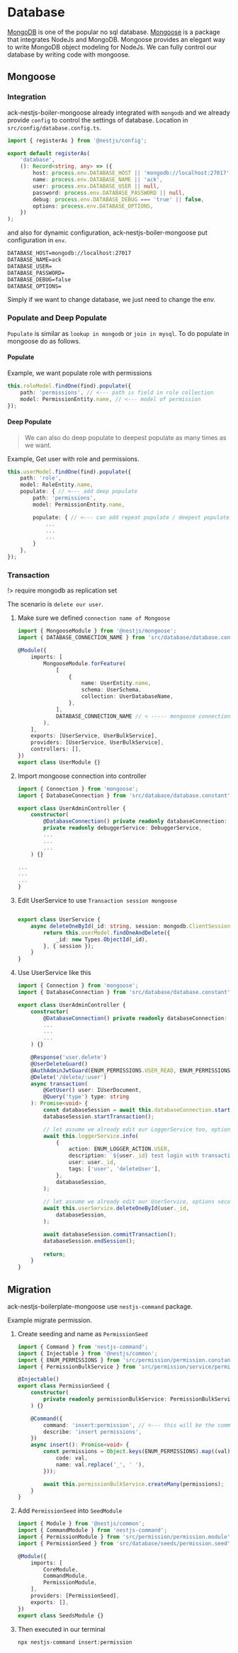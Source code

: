 # Database

[MongoDB](https://www.mongodb.com) is one of the popular no sql database. [Mongoose](https://mongoosejs.com) is a package that integrates NodeJs and MongoDB. Mongoose provides an elegant way to write MongoDB object modeling for NodeJs. We can fully control our database by writing code with mongoose.

## Mongoose

### Integration

ack-nestjs-boiler-mongoose already integrated with `mongodb` and we already provide `config` to control the settings of database. Location in `src/config/database.config.ts`.

```typescript
import { registerAs } from '@nestjs/config';

export default registerAs(
    'database',
    (): Record<string, any> => ({
        host: process.env.DATABASE_HOST || 'mongodb://localhost:27017',
        name: process.env.DATABASE_NAME || 'ack',
        user: process.env.DATABASE_USER || null,
        password: process.env.DATABASE_PASSWORD || null,
        debug: process.env.DATABASE_DEBUG === 'true' || false,
        options: process.env.DATABASE_OPTIONS,
    })
);
```

and also for dynamic configuration, ack-nestjs-boiler-mongoose put configuration in `env`.

```txt
DATABASE_HOST=mongodb://localhost:27017
DATABASE_NAME=ack
DATABASE_USER=
DATABASE_PASSWORD=
DATABASE_DEBUG=false
DATABASE_OPTIONS=
```

Simply if we want to change database, we just need to change the env.


### Populate and Deep Populate

`Populate` is similar as `lookup in mongodb` or `join in mysql`. To do populate in mongoose do as follows.

#### Populate

Example, we want populate role with permissions

```typescript
this.roleModel.findOne(find).populate({
    path: 'permissions', // <--- path is field in role collection
    model: PermissionEntity.name, // <--- model of permission
});
```

#### Deep Populate

> We can also do deep populate to deepest populate as many times as we want.

Example, Get user with role and permissions.

```typescript
this.userModel.findOne(find).populate({
    path: 'role',
    model: RoleEntity.name,
    populate: { // <--- add deep populate
        path: 'permissions',
        model: PermissionEntity.name,

        populate: { // <--- can add repeat populate / deepest populate
            ...
            ...
            ...
        }
    },
});
```

### Transaction

!> require mongodb as replication set

The scenario is `delete our user`.

1. Make sure we defined `connection name of Mongoose`

    ```typescript
    import { MongooseModule } from '@nestjs/mongoose';
    import { DATABASE_CONNECTION_NAME } from 'src/database/database.constant';

    @Module({
        imports: [
            MongooseModule.forFeature(
                [
                    {
                        name: UserEntity.name,
                        schema: UserSchema,
                        collection: UserDatabaseName,
                    },
                ],
                DATABASE_CONNECTION_NAME // < ----- mongoose connectionName
            ),
        ],
        exports: [UserService, UserBulkService],
        providers: [UserService, UserBulkService],
        controllers: [],
    })
    export class UserModule {}
    ```

2. Import mongoose connection into controller

    ```typescript
    import { Connection } from 'mongoose';
    import { DatabaseConnection } from 'src/database/database.constant'; 

    export class UserAdminController {
        constructor(
            @DatabaseConnection() private readonly databaseConnection: Connection, // < ---- import this
            private readonly debuggerService: DebuggerService,
            ...
            ...
            ...
        ) {}

    ...
    ...
    ...
    }
    ```

3. Edit UserService to use  `Transaction session mongoose`

    ```typescript

    export class UserService {
        async deleteOneById(_id: string, session: mongodb.ClientSession): Promise<boolean> {
            return this.userModel.findOneAndDelete({
                _id: new Types.ObjectId(_id),
            }, { session });
        }
    }
    ```

4. Use UserService like this

    ```typescript
    import { Connection } from 'mongoose';
    import { DatabaseConnection } from 'src/database/database.constant'; 
    
    export class UserAdminController {
        constructor(
            @DatabaseConnection() private readonly databaseConnection: Connection,
            ...
            ...
            ...
        ) {}
    
        @Response('user.delete')
        @UserDeleteGuard()
        @AuthAdminJwtGuard(ENUM_PERMISSIONS.USER_READ, ENUM_PERMISSIONS.USER_DELETE)
        @Delete('/delete/:user')
        async transaction(
            @GetUser() user: IUserDocument,
            @Query('type') type: string
        ): Promise<void> {
            const databaseSession = await this.databaseConnection.startSession();
            databaseSession.startTransaction();
    
            // let assume we already edit our LoggerService too, options second param
            await this.loggerService.info(
                {
                    action: ENUM_LOGGER_ACTION.USER,
                    description: `${user._id} test login with transaction`,
                    user: user._id,
                    tags: ['user', 'deleteUser'],
                },
                databaseSession,
            );
        
            // let assume we already edit our UserService, options second param
            await this.userService.deleteOneById(user._id,
                databaseSession,
            );
    
            await databaseSession.commitTransaction();
            databaseSession.endSession();
        
            return;
        }
    }
    ```

## Migration

ack-nestjs-boilerplate-mongoose use `nestjs-command` package.

Example migrate permission.

1. Create seeding and name as `PermissionSeed`

    ```typescript
    import { Command } from 'nestjs-command';
    import { Injectable } from '@nestjs/common';
    import { ENUM_PERMISSIONS } from 'src/permission/permission.constant';
    import { PermissionBulkService } from 'src/permission/service/permission.bulk.service';

    @Injectable()
    export class PermissionSeed {
        constructor(
            private readonly permissionBulkService: PermissionBulkService
        ) {}

        @Command({
            command: 'insert:permission', // <--- this will be the command to migrate
            describe: 'insert permissions',
        })
        async insert(): Promise<void> {
            const permissions = Object.keys(ENUM_PERMISSIONS).map((val) => ({
                code: val,
                name: val.replace('_', ' '),
            }));

            await this.permissionBulkService.createMany(permissions);
        }
    }
    ```

2. Add `PermissionSeed` into `SeedModule`

    ```typescript
    import { Module } from '@nestjs/common';
    import { CommandModule } from 'nestjs-command';
    import { PermissionModule } from 'src/permission/permission.module';
    import { PermissionSeed } from 'src/database/seeds/permission.seed';

    @Module({
        imports: [
            CoreModule,
            CommandModule,
            PermissionModule,
        ],
        providers: [PermissionSeed],
        exports: [],
    })
    export class SeedsModule {}

    ```

3. Then executed in our terminal

    ```sh
    npx nestjs-command insert:permission
    ```

